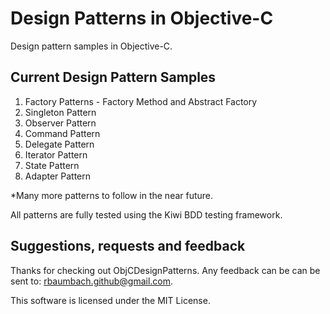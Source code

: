 # Design Patterns in Objective-C

Design pattern samples in Objective-C.

## Current Design Pattern Samples

1.  Factory Patterns - Factory Method and Abstract Factory
2.  Singleton Pattern
3.  Observer Pattern
4.  Command Pattern
5.  Delegate Pattern
6.  Iterator Pattern
7.  State Pattern
8.  Adapter Pattern

*Many more patterns to follow in the near future.

All patterns are fully tested using the Kiwi BDD testing framework.

## Suggestions, requests and feedback

Thanks for checking out ObjCDesignPatterns.  Any feedback can be can be sent to: rbaumbach.github@gmail.com.

This software is licensed under the MIT License.
